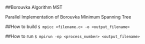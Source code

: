 ##Borouvka Algorithm MST

Parallel Implementation of Borouvka Minimum Spanning Tree


##How to build
```$ mpicc <filename.c> -o <output_filename>```

##How to run
```$ mpirun -np <process_number> <output_filename>```
